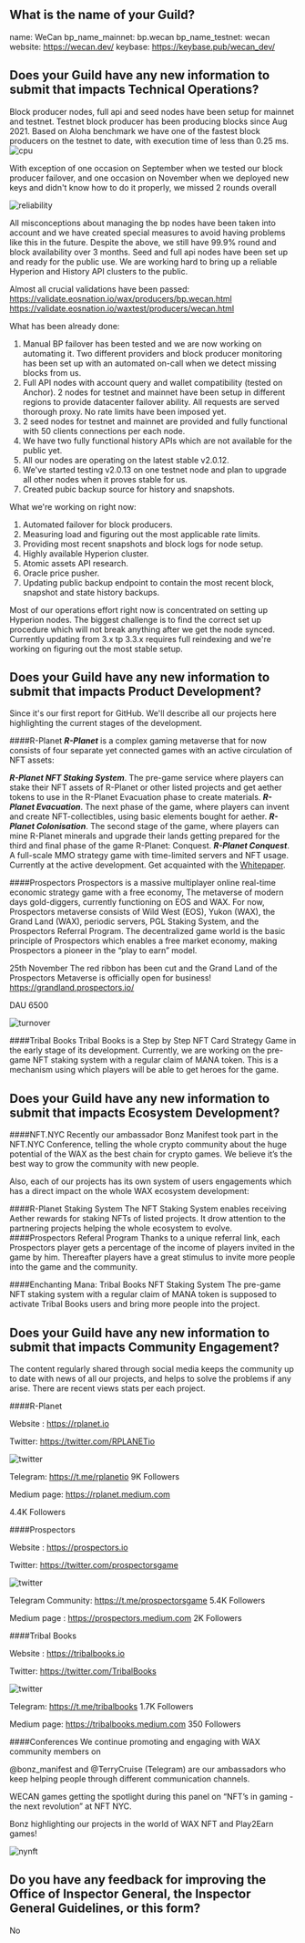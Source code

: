 
## What is the name of your Guild?

name: WeCan
bp_name_mainnet: bp.wecan
bp_name_testnet: wecan
website: https://wecan.dev/
keybase: https://keybase.pub/wecan_dev/

## Does your Guild have any new information to submit that impacts Technical Operations?

Block producer nodes, full api and seed nodes have been setup for mainnet and testnet.
Testnet block producer has been producing blocks since Aug 2021.
Based on Aloha benchmark we have one of the fastest block producers on the testnet to date, with execution time of less than 0.25 ms.
![cpu](cpu_latency_1_month.png)

With exception of one occasion on September when we tested our block producer failover, and one occasion on November when we deployed new keys and didn't know how to do it properly, we missed 2 rounds overall

![reliability](block_reliability_3_months.png)

All misconceptions about managing the bp nodes have been taken into account and we have created special measures to avoid having problems like this in the future.
Despite the above, we still have 99.9% round and block availability over 3 months.
Seed and full api nodes have been set up and ready for the public use.
We are working hard to bring up a reliable Hyperion and History API clusters to the public.

Almost all crucial validations have been passed:
https://validate.eosnation.io/wax/producers/bp.wecan.html
https://validate.eosnation.io/waxtest/producers/wecan.html

What has been already done:
1. Manual BP failover has been tested and we are now working on automating it. Two different providers and block producer monitoring has been set up with an automated on-call when we detect missing blocks from us.
2. Full API nodes with account query and wallet compatibility (tested on Anchor). 2 nodes for testnet and mainnet have been setup in different regions to provide datacenter failover ability. All requests are served thorough proxy. No rate limits have been imposed yet.
3. 2 seed nodes for testnet and mainnet are provided and fully functional with 50 clients connections per each node.
4. We have two fully functional history APIs which are not available for the public yet.
5. All our nodes are operating on the latest stable v2.0.12.
6. We've started testing v2.0.13 on one testnet node and plan to upgrade all other nodes when it proves stable for us.
7. Created pubic backup source for history and snapshots.

What we're working on right now:
1. Automated failover for block producers.
2. Measuring load and figuring out the most applicable rate limits.
3. Providing most recent snapshots and block logs for node setup.
4. Highly available Hyperion cluster.
5. Atomic assets API research.
6. Oracle price pusher.
7. Updating public backup endpoint to contain the most recent block, snapshot and state history backups.

Most of our operations effort right now is concentrated on setting up Hyperion nodes.
The biggest challenge is to find the correct set up procedure which will not break anything after we get the node synced.
Currently updating from 3.x tp 3.3.x requires full reindexing and we're working on figuring out the most stable setup.


## Does your Guild have any new information to submit that impacts Product Development?

Since it's our first report for GitHub. We'll describe all our projects here highlighting the current stages of the development.

####R-Planet
__*R-Planet*__ is a complex gaming metaverse that for now consists of four separate yet connected games with an active circulation of NFT assets:

__*R-Planet NFT Staking System*__. The pre-game service where players can stake their NFT assets of R-Planet or other listed projects and get aether tokens to use in the R-Planet Evacuation phase to create materials.
__*R-Planet Evacuation*__. The next phase of the game, where players can invent and create NFT-collectibles, using basic elements bought for aether.
__*R-Planet Colonisation*__. The second stage of the game, where players can mine R-Planet minerals and upgrade their lands getting prepared for the third and final phase of the game R-Planet: Conquest.
__*R-Planet Conquest*__. A full-scale MMO strategy game with time-limited servers and NFT usage. Currently at the active development.
Get acquainted with the [Whitepaper](https://static.rplanet.io/WhitePaper.pdf).

####Prospectors
Prospectors is a massive multiplayer online real-time economic strategy game with a free economy,
The metaverse of modern days gold-diggers, currently functioning on EOS and WAX.
For now, Prospectors metaverse consists of Wild West (EOS), Yukon (WAX), the Grand Land (WAX), periodic servers, PGL Staking System, and the Prospectors Referral Program.
The decentralized game world is the basic principle of Prospectors which enables a free market economy, making Prospectors a pioneer in the “play to earn” model.

25th November The red ribbon has been cut and the Grand Land of the Prospectors Metaverse is officially open for business!
https://grandland.prospectors.io/

DAU 6500

![turnover](prosp_users_turnover.png)

####Tribal Books
Tribal Books is a Step by Step NFT Сard Strategy Game in the early stage of its development. Currently, we are working on the pre-game NFT staking system with a regular claim of MANA token. This is a mechanism using which players will be able to get heroes for the game.


## Does your Guild have any new information to submit that impacts Ecosystem Development?

####NFT.NYC
 Recently our ambassador Bonz Manifest took part in the NFT.NYC Conference, telling the whole crypto community about the huge potential of the WAX as the best chain for crypto games. We believe it’s the best way to grow the community with new people.

Also, each of our projects has its own system of users engagements which has a direct impact on the whole WAX ecosystem development:

####R-Planet Staking System
The NFT Staking System enables receiving Aether rewards for staking NFTs of listed projects. It drow attention to the partnering projects helping the whole ecosystem to evolve.
####Prospectors Referal Program
Thanks to a unique referral link, each Prospectors player gets a percentage of the income of players invited in the game by him.   Thereafter players have a great stimulus to invite more people into the game and the community.

####Enchanting Mana: Tribal Books NFT Staking System
The pre-game NFT staking system with a regular claim of MANA token is supposed to activate Tribal Books users and bring more people into the project.

## Does your Guild have any new information to submit that impacts Community Engagement?

The content regularly shared through social media keeps the community up to date with news of all our projects, and helps to solve the problems if any arise. There are recent views stats per each project.

####R-Planet

Website : https://rplanet.io

Twitter: https://twitter.com/RPLANETio

![twitter](rplanet_twitter_visitors.png)

Telegram: https://t.me/rplanetio
9K Followers

Medium page: https://rplanet.medium.com

4.4K Followers

####Prospectors

Website : https://prospectors.io

Twitter: https://twitter.com/prospectorsgame

![twitter](prospectors_twitter_visitors.png)

Telegram Community:  https://t.me/prospectorsgame
5.4K Followers

Medium page : https://prospectors.medium.com
2K Followers


####Tribal Books

Website : https://tribalbooks.io

Twitter:  https://twitter.com/TribalBooks

![twitter](tribalbooks_twitter_visitors.png)

Telegram:  https://t.me/tribalbooks
1.7K Followers

Medium page: https://tribalbooks.medium.com
350 Followers

####Conferences
We continue promoting and engaging with WAX community members on

 @bonz_manifest  and @TerryCruise (Telegram)  are our ambassadors who keep helping people through different communication channels.

WECAN games getting the spotlight during this panel on “NFT’s in gaming - the next revolution” at NFT NYC.


Bonz highlighting our projects in the world of WAX NFT and Play2Earn games!

![nynft](nynft_rplanet.png)

## Do you have any feedback for improving the Office of Inspector General, the Inspector General Guidelines, or this form?

No
